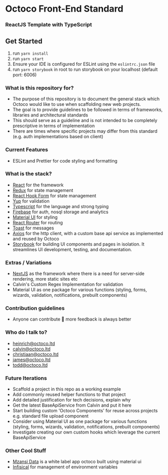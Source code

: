 # Octoco Front-End Standard

### ReactJS Template with TypeScript

## Get Started

1. run `yarn install`
2. run `yarn start`
3. Ensure your IDE is configured for ESLint using the `eslintrc.json` file
4. run `yarn storybook` in root to run storybook on your localhost (default port: 6006)

### What is this repository for?

- The purpose of this repository is to document the general stack which Octoco would like to use when scaffolding new web projects.
- The goal is to provide guidelines to be followed in terms of frameworks, libraries and architectural standards
- This should serve as a guideline and is not intended to be completely prescriptive in terms of implementation
- There are times where specific projects may differ from this standard (e.g. auth implementations based on client)

### Current Features

- ESLint and Prettier for code styling and formatting

### What is the stack?

- [React](https://reactjs.org/) for the framework
- [Redux](https://redux.js.org/) for state management
- [React Hook Form](https://react-hook-form.com/) for state management
- [Yup](https://github.com/jquense/yup) for validation
- [Typescript](https://www.typescriptlang.org/) for the language and strong typing
- [Firebase](https://firebase.google.com/) for auth, nosql storage and analytics
- [Material UI](https://mui.com/) for styling
- [React Router](https://v5.reactrouter.com/web/guides/quick-start) for routing
- [Toast](https://ireade.github.io/Toast.js/) for messages
- [Axios](https://axios-http.com/docs/intro) for the http client, with a custom base api service as implemented and reused by Octoco
- [Storybook](https://storybook.js.org/) for building UI components and pages in isolation. It streamlines UI development, testing, and documentation.

### Extras / Variations

- [NextJS](https://nextjs.org/) as the framework where there is a need for server-side rendering, more static sites etc
- Calvin's Custom Regex Implementation for validation
- Material UI as one package for various functions (styling, forms, wizards, validation, notifications, prebuilt components)

### Contribution guidelines

- Anyone can contribute 🥳 more feedback is always better

### Who do I talk to?

- heinrich@octoco.ltd
- calvin@octoco.ltd
- christiaan@octoco.ltd
- james@octoco.ltd
- todd@octoco.ltd

### Future Iterations

- Scaffold a project in this repo as a working example
- Add commonly reused helper functions to that project
- Add detailed justification for tech decisions, explain why
- Get the latest BaseApiService from Calvin and put it here
- Start building custom 'Octoco Components' for reuse across projects e.g. standard file upload component
- Consider using Material UI as one package for various functions (styling, forms, wizards, validation, notifications, prebuilt components)
- Investigate creating our own custom hooks which leverage the current BaseApiService

### Other Cool Stuff

- [Mzansi Data](https://octoco.mzansidata.co.za) is a white label app octoco built using material ui
- [Infisical](https://infisical.com/) for management of environment variables
